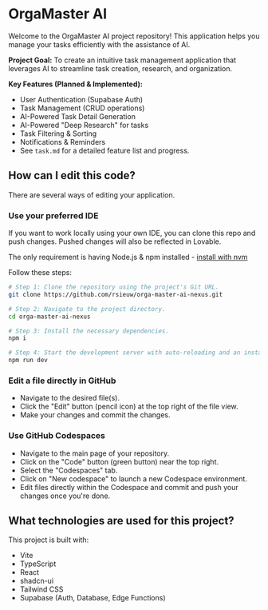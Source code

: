 # OrgaMaster AI

Welcome to the OrgaMaster AI project repository! This application helps you manage your tasks efficiently with the assistance of AI.

**Project Goal:** To create an intuitive task management application that leverages AI to streamline task creation, research, and organization.

**Key Features (Planned & Implemented):**

* User Authentication (Supabase Auth)
* Task Management (CRUD operations)
* AI-Powered Task Detail Generation
* AI-Powered "Deep Research" for tasks
* Task Filtering & Sorting
* Notifications & Reminders
* See `task.md` for a detailed feature list and progress.

## How can I edit this code?

There are several ways of editing your application.

### Use your preferred IDE

If you want to work locally using your own IDE, you can clone this repo and push changes. Pushed changes will also be reflected in Lovable.

The only requirement is having Node.js & npm installed - [install with nvm](https://github.com/nvm-sh/nvm#installing-and-updating)

Follow these steps:

```sh
# Step 1: Clone the repository using the project's Git URL.
git clone https://github.com/rsieuw/orga-master-ai-nexus.git

# Step 2: Navigate to the project directory.
cd orga-master-ai-nexus

# Step 3: Install the necessary dependencies.
npm i

# Step 4: Start the development server with auto-reloading and an instant preview.
npm run dev
```

### Edit a file directly in GitHub

* Navigate to the desired file(s).
* Click the "Edit" button (pencil icon) at the top right of the file view.
* Make your changes and commit the changes.

### Use GitHub Codespaces

* Navigate to the main page of your repository.
* Click on the "Code" button (green button) near the top right.
* Select the "Codespaces" tab.
* Click on "New codespace" to launch a new Codespace environment.
* Edit files directly within the Codespace and commit and push your changes once you're done.

## What technologies are used for this project?

This project is built with:

* Vite
* TypeScript
* React
* shadcn-ui
* Tailwind CSS
* Supabase (Auth, Database, Edge Functions)
